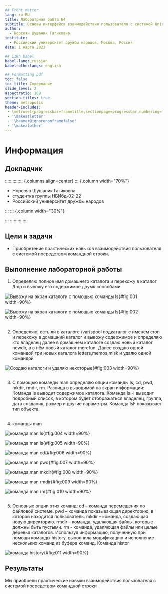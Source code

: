 ```yaml
---
## Front matter
lang: ru-RU
title: Лаборатрная рабта №4
subtitle: Основы интерфейса взаимодействия пользователя с системой Unix на уровне командной строки
author:
  - Норсоян Шушаник Гагиковна
institute:
  - Российский университет дружбы народов, Москва, Россия
date: 1 марта 2023

## i18n babel
babel-lang: russian
babel-otherlangs: english

## Formatting pdf
toc: false
toc-title: Содержание
slide_level: 2
aspectratio: 169
section-titles: true
theme: metropolis
header-includes:
 - \metroset{progressbar=frametitle,sectionpage=progressbar,numbering=fraction}
 - '\makeatletter'
 - '\beamer@ignorenonframefalse'
 - '\makeatother'
---
```


# Информация

## Докладчик

:::::::::::::: {.columns align=center}
::: {.column width="70%"}

  * Норсоян Шушаник Гагиковна
  * студентка группы НБИбд-02-22
  * Российский университет дружбы народов

:::
::: {.column width="30%"}

:::
::::::::::::::


## Цели и задачи

- Приобретение практических навыков взаимодействия пользователя с системой посредством командной строки.

## Выполнение лабораторной работы

1. Определяю полное имя домашнего каталога и перехожу в каталог /tmp и вывожу его содержимое двумя способами

![Вывожу на экран каталоги с помощью команды ls](image/1.png){#fig:001 width=90%}

![Вывожу на экран каталоги с помощью команды ls](image/2.png){#fig:002 width=90%}

##

2. Определяю, есть ли в каталоге /var/spool подкаталог с именем cron и перехожу в домашний каталог и вывожу содержимое и определяю кто владелец далее в домашнем каталоге создаю новый каталог newdir, а в нём новый каталог morefun. Далее создаю одной командой три новых каталога letters,memos,misk и удалю одной командой

![Создаю каталоги и удаляю некоторые](image/4.png){#fig:003 width=90%}

##

3. С помощью команды man определяю опции команды ls, cd, pwd, mkdir, rmdir, rm. Разница в выводимой на экран информации: Команда ls выводит содержимое каталога. Команда ls -l выводит подробный список, в котором будет отображаться владелец, группа, дата создания, размер и другие параметры. Команда lsF показывает тип объекта.

##

4. команды man 

![команда man ls ](image/5.png){#fig:004 width=90%}

![команда man ls](image/6.png){#fig:005 width=90%}

![команда man cd](image/7cd.png){#fig:006 width=90%}

![команда man pwd](image/8pwd.png){#fig:007 width=90%}

![команда man mkdir](image/9mkdir.png){#fig:008 width=90%}

![команда man rmdir](image/10rmdir.png){#fig:009 width=90%}

![команда man rm](image/11rm.png){#fig:010 width=90%}

##

5. Основные опции этих команд: 
cd – команда перемещения по файловой системе. 
pwd – команда показывающая директорию, в которой находится пользователь.
mkdir – команда, создающая новую директорию. rmdir – команда, удаляющая файлы, которые должны быть пустыми. rm - команда, удаляющая файлы или целые деревья каталогов.
Используя информацию, полученную при помощи команды history, выполнила модификацию и исполнение нескольких команд из буфера команд. Команда
histor

![команда history](image/12.png){#fig:011 width=90%}

## Результаты

Мы приобрели практические навыки взаимодействия пользователя с системой посредством командной строки

